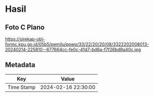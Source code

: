 # Hasil

## Foto C Plano

https://sirekap-obj-formc.kpu.go.id/05b5/pemilu/ppwp/33/22/20/20/08/3322202008013-20240214-225810--677664cc-fe0c-41d7-bd6a-f7f26bd8a40c.jpg


## Metadata

| Key        | Value               |
| ---------- | ------------------- |
| Time Stamp | 2024-02-16 22:30:00 |



